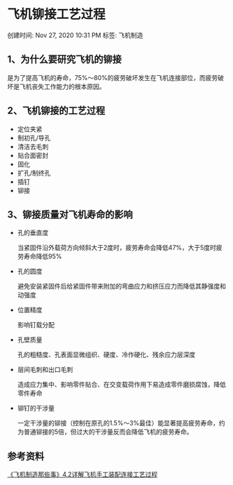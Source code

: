 # 飞机铆接工艺过程

创建时间: Nov 27, 2020 10:31 PM
标签: 飞机制造

## 1、为什么要研究飞机的铆接

是为了提高飞机的寿命，75%～80%的疲劳破坏发生在飞机连接部位，而疲劳破坏是飞机丧失工作能力的根本原因。

## 2、飞机铆接的工艺过程

- 定位夹紧
- 制初孔/导孔
- 清洁去毛刺
- 贴合面密封
- 固化
- 扩孔/制终孔
- 插钉
- 铆接

## 3、铆接质量对飞机寿命的影响

- 孔的垂直度

    当紧固件沿外载荷方向倾斜大于2度时，疲劳寿命会降低47%，大于5度时疲劳寿命降低95%

- 孔的圆度

    避免安装紧固件后给紧固件带来附加的弯曲应力和挤压应力而降低其静强度和动强度

- 位置精度

    影响钉载分配

- 孔壁质量

    孔的粗糙度、孔表面显微组织、硬度、冷作硬化、残余应力层深度

- 层间毛刺和出口毛刺

    造成应力集中、影响零件贴合、在交变载荷作用下易造成零件磨损腐蚀，降低零件寿命

- 铆钉的干涉量

    一定干涉量的铆接（控制在原孔的1.5%～3%最佳）能显著提高疲劳寿命，约为普通铆接的5倍，但过大的干涉量反而会降低飞机的疲劳寿命。   

## 参考资料

[《飞机制造那些事》4.2详解飞机手工装配连接工艺过程](https://zhuanlan.zhihu.com/p/81743152)